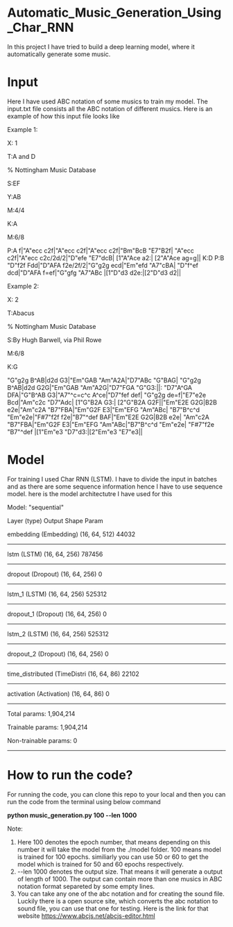 # Automatic_Music_Generation_Using_Char_RNN
In this project I have tried to build a deep learning model, where it automatically generate some music.

# Input
Here I have used ABC notation of some musics to train my model. The input.txt file consists all the ABC notation of different musics. Here is an example of how this input file looks like

Example 1:

X: 1

T:A and D

% Nottingham Music Database

S:EF

Y:AB

M:4/4

K:A

M:6/8

P:A
f|"A"ecc c2f|"A"ecc c2f|"A"ecc c2f|"Bm"BcB "E7"B2f|
"A"ecc c2f|"A"ecc c2c/2d/2|"D"efe "E7"dcB| [1"A"Ace a2:|
 [2"A"Ace ag=g||
K:D
P:B
"D"f2f Fdd|"D"AFA f2e/2f/2|"G"g2g ecd|"Em"efd "A7"cBA|
"D"f^ef dcd|"D"AFA f=ef|"G"gfg "A7"ABc |[1"D"d3 d2e:|[2"D"d3 d2||




Example 2:


X: 2

T:Abacus

% Nottingham Music Database

S:By Hugh Barwell, via Phil Rowe

M:6/8

K:G

"G"g2g B^AB|d2d G3|"Em"GAB "Am"A2A|"D7"ABc "G"BAG|
"G"g2g B^AB|d2d G2G|"Em"GAB "Am"A2G|"D7"FGA "G"G3:||:
"D7"A^GA DFA|"G"B^AB G3|"A7"^c=c^c A^ce|"D7"fef def|
"G"g2g de=f|"E7"e2e Bcd|"Am"c2c "D7"Adc| [1"G"B2A G3:|
 [2"G"B2A G2F||"Em"E2E G2G|B2B e2e|"Am"c2A "B7"FBA|"Em"G2F E3|"Em"EFG "Am"ABc|
"B7"B^c^d "Em"e2e|"F#7"f2f f2e|"B7"^def BAF|"Em"E2E G2G|B2B e2e|
"Am"c2A "B7"FBA|"Em"G2F E3|"Em"EFG "Am"ABc|"B7"B^c^d "Em"e2e|
"F#7"f2e "B7"^def |[1"Em"e3 "D7"d3:|[2"Em"e3 "E7"e3||

# Model
For training I used Char RNN (LSTM). I have to divide the input in batches and as there are some sequence information hence I have to use sequence model. here is the model architectutre I have used for this

Model: "sequential"

Layer (type)                 Output Shape              Param   

embedding (Embedding)        (16, 64, 512)             44032     
_________________________________________________________________
lstm (LSTM)                  (16, 64, 256)             787456    
_________________________________________________________________
dropout (Dropout)            (16, 64, 256)             0         
_________________________________________________________________
lstm_1 (LSTM)                (16, 64, 256)             525312    
_________________________________________________________________
dropout_1 (Dropout)          (16, 64, 256)             0         
_________________________________________________________________
lstm_2 (LSTM)                (16, 64, 256)             525312    
_________________________________________________________________
dropout_2 (Dropout)          (16, 64, 256)             0         
_________________________________________________________________
time_distributed (TimeDistri (16, 64, 86)              22102     
_________________________________________________________________
activation (Activation)      (16, 64, 86)              0         
_________________________________________________________________
Total params: 1,904,214

Trainable params: 1,904,214

Non-trainable params: 0
_________________________________________________________________

# How to run the code?
For running the code, you can clone this repo to your local and then you can run the code from the terminal using below command

**python music_generation.py 100 --len 1000**

Note: 
1. Here 100 denotes the epoch number, that means depending on this number it will take the model from the ./model folder. 100 means model is trained for 100 epochs. similiarly you can use 50 or 60 to get the model which is trained for 50 and 60 epochs respectively.
2. --len 1000 denotes the output size. That means it will generate a output of length of 1000. The output can contain more than one musics in ABC notation format separeted by some empty lines.
3. You can take any one of the abc notation and for creating the sound file. Luckily there is a open source site, which converts the abc notation to sound file, you can use that one for testing. Here is the link for that website
https://www.abcjs.net/abcjs-editor.html


